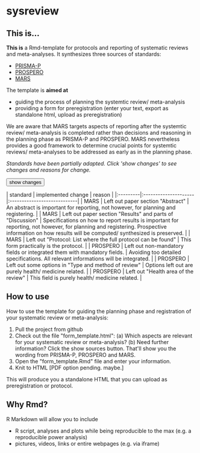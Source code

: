 # sysreview

## This is...

__This is__ a Rmd-template for protocols and reporting of systematic reviews and meta-analyses. It synthesizes three sources of standards:

* [PRISMA-P](https://doi.org/10.1136/bmj.i4086)
* [PROSPERO](https://www.crd.york.ac.uk/prospero/)
* [MARS](https://doi.org/10.1037/amp0000389)

The template is __aimed at__

* guiding the process of planning the systemtic review/ meta-analysis
* providing a form for preregistration (enter your text, export as standalone html, upload as preregistration)

We are aware that MARS targets aspects of reporting after the systemtic review/ meta-analysis is completed rather than decisions and reasoning in the planning phase as PRISMA-P and PROSPERO. MARS nevertheless provides a good framework to determine crucial points for systemtic reviews/ meta-analyses to be addressed as early as in the planning phase.
</div>

  
_Standards have been partially adapted. Click 'show changes' to see changes and reasons for change._  

<button data-toggle="collapse" data-target="#changes">show changes</button>
<div id="changes" class="collapse">
| standard |  implemented change  | reason                      |
|:---------|:---------------------|:----------------------------|
| MARS |  Left out paper section "Abstract"  |  An abstract is important for reporting, not however, for planning and registering. |
| MARS |  Left out paper section "Results" and parts of "Discussion"  |  Specifications on how to report results is important for reporting, not however, for planning and registering. Prospective information on how results will be computed/ synthesized is preserved. |
| MARS | Left out "Protocol: List where the full protocol can be found" | This form practically is the protocol. |
|  PROSPERO  |  Left out non-mandatory fields or integrated them with mandatory fields.  |  Avoiding too detailed specifications. All relevant informations will be integrated. |
| PROSPERO | Left out some options in "Type and method of review" | Options left out are purely health/ medicine related. |
| PROSPERO | Left out "Health area of the review" | This field is purely health/ medicine related. |

</div>

## How to use

How to use the template for guiding the planning phase and registration of your systematic review or meta-analysis:

1. Pull the project from github
2. Check out the file "form_template.html": 
   (a) Which aspects are relevant for your systematic review or meta-analysis?
   (b) Need further information? Click the show sources button. That'll show you the wording from PRISMA-P, PROSPERO and MARS.
3. Open the "form_template.Rmd" file and enter your information.
4. Knit to HTML [PDF option pending. maybe.]

This will produce you a standalone HTML that you can upload as preregistration or protocol.

## Why Rmd?

R Markdown will allow you to include

* R script, analyses and plots while being reproducible to the max (e.g. a reproducible power analysis)
* pictures, videos, links or entire webpages (e.g. via iframe)
